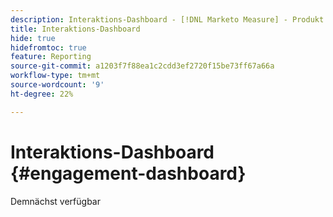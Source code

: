 ```yaml
---
description: Interaktions-Dashboard - [!DNL Marketo Measure] - Produkt
title: Interaktions-Dashboard
hide: true
hidefromtoc: true
feature: Reporting
source-git-commit: a1203f7f88ea1c2cdd3ef2720f15be73ff67a66a
workflow-type: tm+mt
source-wordcount: '9'
ht-degree: 22%

---
```


# Interaktions-Dashboard {#engagement-dashboard}

Demnächst verfügbar

